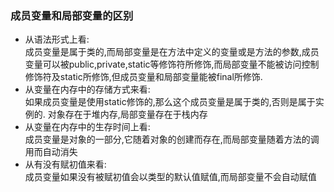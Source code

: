 ### 成员变量和局部变量的区别  
* 从语法形式上看:  
成员变量是属于类的,而局部变量是在方法中定义的变量或是方法的参数,成员变量可以被public,private,static等修饰符所修饰,而局部变量不能被访问控制修饰符及static所修饰,但成员变量和局部变量能被final所修饰.  
* 从变量在内存中的存储方式来看:  
如果成员变量是使用static修饰的,那么这个成员变量是属于类的,否则是属于实例的.
对象存在于堆内存,局部变量存在于栈内存  
* 从变量在内存中的生存时间上看:  
成员变量是对象的一部分,它随着对象的创建而存在,而局部变量随着方法的调用而自动消失  
* 从有没有赋初值来看:   
成员变量如果没有被赋初值会以类型的默认值赋值,而局部变量不会自动赋值  
